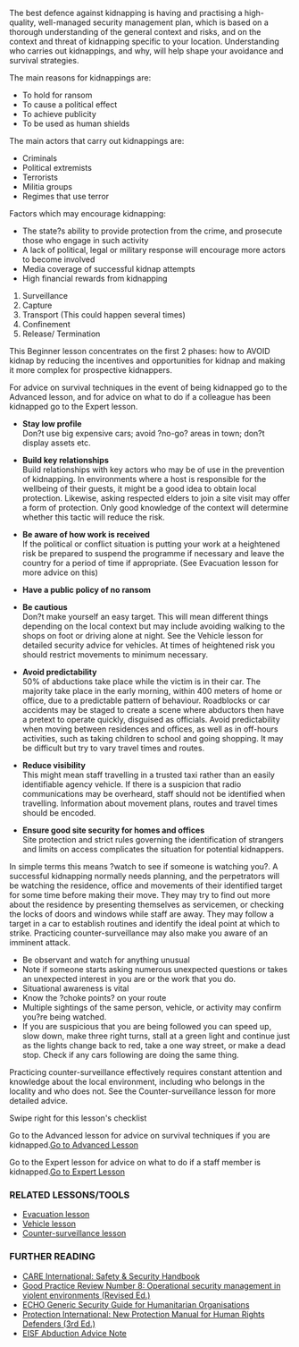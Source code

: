 The best defence against kidnapping is having and practising a
high-quality, well-managed security management plan, which is based on a
thorough understanding of the general context and risks, and on the
context and threat of kidnapping specific to your location.
Understanding who carries out kidnappings, and why, will help shape your
avoidance and survival strategies.

The main reasons for kidnappings are:

-   To hold for ransom
-   To cause a political effect
-   To achieve publicity
-   To be used as human shields

The main actors that carry out kidnappings are:

-   Criminals
-   Political extremists
-   Terrorists
-   Militia groups
-   Regimes that use terror

Factors which may encourage kidnapping:

-   The state?s ability to provide protection from the crime, and
    prosecute those who engage in such activity
-   A lack of political, legal or military response will encourage more
    actors to become involved
-   Media coverage of successful kidnap attempts
-   High financial rewards from kidnapping

1.  Surveillance
2.  Capture
3.  Transport (This could happen several times)
4.  Confinement
5.  Release/ Termination

This Beginner lesson concentrates on the first 2 phases: how to AVOID
kidnap by reducing the incentives and opportunities for kidnap and
making it more complex for prospective kidnappers.

For advice on survival techniques in the event of being kidnapped go to
the Advanced lesson, and for advice on what to do if a colleague has
been kidnapped go to the Expert lesson.

-   **Stay low profile**\
    Don?t use big expensive cars; avoid ?no-go? areas in town; don?t
    display assets etc.
-   **Build key relationships**\
    Build relationships with key actors who may be of use in the
    prevention of kidnapping. In environments where a host is
    responsible for the wellbeing of their guests, it might be a good
    idea to obtain local protection. Likewise, asking respected elders
    to join a site visit may offer a form of protection. Only good
    knowledge of the context will determine whether this tactic will
    reduce the risk.
-   **Be aware of how work is received**\
    If the political or conflict situation is putting your work at a
    heightened risk be prepared to suspend the programme if necessary
    and leave the country for a period of time if appropriate. (See
    Evacuation lesson for more advice on this)
-   **Have a public policy of no ransom**

-   **Be cautious**\
    Don?t make yourself an easy target. This will mean different things
    depending on the local context but may include avoiding walking to
    the shops on foot or driving alone at night. See the Vehicle lesson
    for detailed security advice for vehicles. At times of heightened
    risk you should restrict movements to minimum necessary.
-   **Avoid predictability**\
    50% of abductions take place while the victim is in their car. The
    majority take place in the early morning, within 400 meters of home
    or office, due to a predictable pattern of behaviour. Roadblocks or
    car accidents may be staged to create a scene where abductors then
    have a pretext to operate quickly, disguised as officials. Avoid
    predictability when moving between residences and offices, as well
    as in off-hours activities, such as taking children to school and
    going shopping. It may be difficult but try to vary travel times
    and routes.
-   **Reduce visibility**\
    This might mean staff travelling in a trusted taxi rather than an
    easily identifiable agency vehicle. If there is a suspicion that
    radio communications may be overheard, staff should not be
    identified when travelling. Information about movement plans, routes
    and travel times should be encoded.
-   **Ensure good site security for homes and offices**\
    Site protection and strict rules governing the identification of
    strangers and limits on access complicates the situation for
    potential kidnappers.

In simple terms this means ?watch to see if someone is watching you?. A
successful kidnapping normally needs planning, and the perpetrators will
be watching the residence, office and movements of their identified
target for some time before making their move. They may try to find out
more about the residence by presenting themselves as servicemen, or
checking the locks of doors and windows while staff are away. They may
follow a target in a car to establish routines and identify the ideal
point at which to strike. Practicing counter-surveillance may also make
you aware of an imminent attack.

-   Be observant and watch for anything unusual
-   Note if someone starts asking numerous unexpected questions or takes
    an unexpected interest in you are or the work that you do.
-   Situational awareness is vital
-   Know the ?choke points? on your route
-   Multiple sightings of the same person, vehicle, or activity may
    confirm you?re being watched.
-   If you are suspicious that you are being followed you can speed up,
    slow down, make three right turns, stall at a green light and
    continue just as the lights change back to red, take a one way
    street, or make a dead stop. Check if any cars following are doing
    the same thing.

Practicing counter-surveillance effectively requires constant attention
and knowledge about the local environment, including who belongs in the
locality and who does not. See the Counter-surveillance lesson for more
detailed advice.

Swipe right for this lesson's checklist

Go to the Advanced lesson for advice on survival techniques if you are
kidnapped.[Go to Advanced Lesson](umbrella://lesson/kidnapping/2)

Go to the Expert lesson for advice on what to do if a staff member is
kidnapped.[Go to Expert Lesson](umbrella://lesson/kidnapping/3)

### RELATED LESSONS/TOOLS

-   [Evacuation lesson](umbrella://lesson/evacuation)
-   [Vehicle lesson](umbrella://lesson/vehicle)
-   [Counter-surveillance
    lesson](umbrella://lesson/counter-surveillance)

### FURTHER READING

-   [CARE International: Safety & Security
    Handbook](ngolearning.org/courses/availablecourses/CARE%20Safety%20Course/Shared%20Documents/English_CARE_International_Safety_and_Security_Handbook.pdf)
-   [Good Practice Review Number 8: Operational security management in
    violent environments
    (Revised Ed.)](www.odihpn.org/download/gpr_8_revised2pdf)
-   [ECHO Generic Security Guide for Humanitarian
    Organisations](https://www.google.co.uk/url?sa=t&rct=j&q=&esrc=s&source=web&cd=1&cad=rja&uact=8&ved=0CCEQFjAA&url=http%3A%2F%2Fec.europa.eu%2Fecho%2Ffiles%2Fevaluation%2Fwatsan2005%2Fannex_files%2FECHO%2FECHO12%20-%20echo_generic_security_guide_en.doc&ei=kLxAVc6LOILuUP2SgbAE&usg=AFQjCNEXEOcbLeV24f3WolHmDwLq7KJzlQ&sig2=hbnI7wfdrGIHS7mmikBRWA)
-   [Protection International: New Protection Manual for Human Rights
    Defenders
    (3rd Ed.)](protectioninternational.org/publication/new-protection-manual-for-human-rights-defenders-3rd-edition/)
-   [EISF Abduction Advice
    Note](https://www.eisf.eu/wp-content/uploads/2014/09/0541-MO-2010-Advice-Note-Abduction-Kidnapping.doc)

